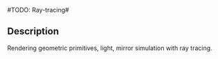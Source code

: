 #TODO: Ray-tracing#

Description
-----------
Rendering geometric primitives, light, mirror simulation with ray tracing.
